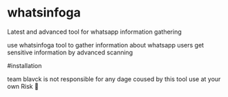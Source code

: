 # whatsinfoga
Latest and advanced tool for whatsapp information gathering

use whatsinfoga tool to gather information about whatsapp users 
get sensitive information by advanced scanning

#installation

team blavck is not responsible for any dage coused by this tool 
use at your own Risk 🙂

